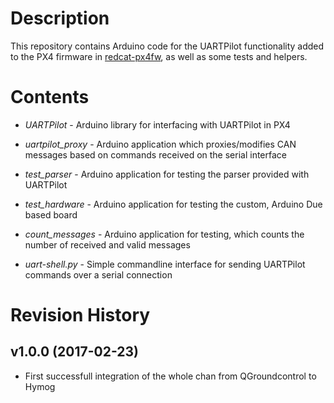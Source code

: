# Description

This repository contains Arduino code for the UARTPilot functionality added to the PX4 firmware in [redcat-px4fw](https://github.com/iam-ictm/redcat-px4fw),
as well as some tests and helpers.

# Contents

* *UARTPilot* - Arduino library for interfacing with UARTPilot in PX4
* *uartpilot_proxy* - Arduino application which proxies/modifies CAN messages based on commands received on the serial interface

* *test_parser* - Arduino application for testing the parser provided with UARTPilot
* *test_hardware* - Arduino application for testing the custom, Arduino Due based board
* *count_messages* - Arduino application for testing, which counts the number of received and valid messages

* *uart-shell.py* - Simple commandline interface for sending UARTPilot commands over a serial connection

# Revision History

## v1.0.0 (2017-02-23)

* First successfull integration of the whole chan from QGroundcontrol to Hymog
